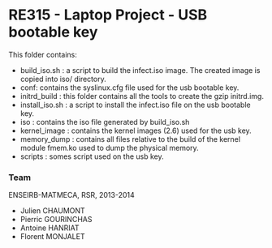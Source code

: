 RE315 - Laptop Project - USB bootable key
=========================================

This folder contains:

 - build_iso.sh : a script to build the infect.iso image. The created 
image is copied into iso/ directory.
 - conf: contains the syslinux.cfg file used for the usb bootable key.
 - initrd_build : this folder contains all the tools to create the
 gzip initrd.img.
 - install_iso.sh : a script to install the infect.iso file on the 
 usb bootable key.
 - iso : contains the iso file generated by build_iso.sh
 - kernel_image : contains the kernel images (2.6) used for the usb key.
 - memory_dump : contains all files relative to the build of the kernel
 module fmem.ko used to dump the physical memory.
 - scripts : somes script used on the usb key.


### Team

ENSEIRB-MATMECA, RSR, 2013-2014

- Julien CHAUMONT
- Pierric GOURINCHAS
- Antoine HANRIAT
- Florent MONJALET

